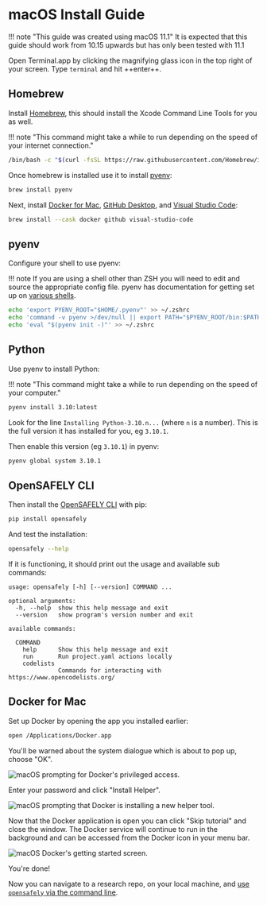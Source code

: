 # macOS Install Guide

!!! note "This guide was created using macOS 11.1"
    It is expected that this guide should work from 10.15 upwards but has only been tested with 11.1

Open Terminal.app by clicking the magnifying glass icon in the top right of your screen.
Type `terminal` and hit ++enter++.

## Homebrew
Install [Homebrew](https://brew.sh/), this should install the Xcode Command Line Tools for you as well.

!!! note "This command might take a while to run depending on the speed of your internet connection."

```bash
/bin/bash -c "$(curl -fsSL https://raw.githubusercontent.com/Homebrew/install/HEAD/install.sh)"
```

Once homebrew is installed use it to install [pyenv](https://github.com/pyenv/pyenv):

```bash
brew install pyenv
```

Next, install [Docker for Mac](https://docs.docker.com/docker-for-mac/install/), [GitHub Desktop](https://desktop.github.com/), and [Visual Studio Code](https://code.visualstudio.com/):

```bash
brew install --cask docker github visual-studio-code
```

## pyenv
Configure your shell to use pyenv:

!!! note
    If you are using a shell other than ZSH you will need to edit and source
    the appropriate config file.  pyenv has documentation for getting set up
    on [various shells](https://github.com/pyenv/pyenv#set-up-your-shell-environment-for-pyenv).

```bash
echo 'export PYENV_ROOT="$HOME/.pyenv"' >> ~/.zshrc
echo 'command -v pyenv >/dev/null || export PATH="$PYENV_ROOT/bin:$PATH"' >> ~/.zshrc
echo 'eval "$(pyenv init -)"' >> ~/.zshrc
```

## Python
Use pyenv to install Python:

!!! note "This command might take a while to run depending on the speed of your computer."

```bash
pyenv install 3.10:latest
```

Look for the line `Installing Python-3.10.n...` (where `n` is a number).
This is the full version it has installed for you, eg `3.10.1`.

Then enable this version (eg `3.10.1`) in pyenv:

```bash
pyenv global system 3.10.1
```

## OpenSAFELY CLI
Then install the [OpenSAFELY CLI](opensafely-cli.md) with pip:

```bash
pip install opensafely
```

And test the installation:

```bash
opensafely --help
```

If it is functioning, it should print out the usage and available sub commands:

```
usage: opensafely [-h] [--version] COMMAND ...

optional arguments:
  -h, --help  show this help message and exit
  --version   show program's version number and exit

available commands:

  COMMAND
    help      Show this help message and exit
    run       Run project.yaml actions locally
    codelists
              Commands for interacting with https://www.opencodelists.org/
```

## Docker for Mac
Set up Docker by opening the app you installed earlier:

```bash
open /Applications/Docker.app
```

You'll be warned about the system dialogue which is about to pop up, choose "OK".

![macOS prompting for Docker's privileged access.](./images/macos-docker-privileges-escalation-warning.png)


Enter your password and click "Install Helper".

![macOS prompting that Docker is installing a new helper tool.](./images/macos-docker-privileges-escalation.png)


Now that the Docker application is open you can click "Skip tutorial" and close the window.
The Docker service will continue to run in the background and can be accessed from the Docker icon in your menu bar.

![macOS Docker's getting started screen.](./images/macos-docker-skip-intro.png)


You're done!

Now you can navigate to a research repo, on your local machine, and [use `opensafely` via the command line](opensafely-cli.md#using-opensafely-at-the-command-line).
